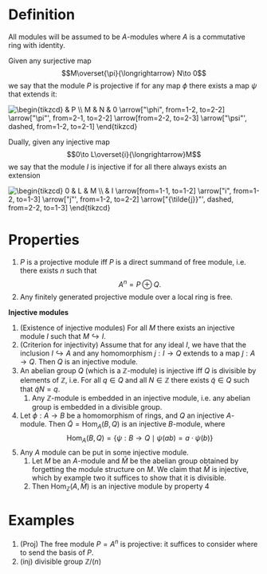 # Definition
All modules will be assumed to be $A$-modules where $A$ is a commutative ring with identity.

Given any surjective map $$M\overset{\pi}{\longrightarrow} N\to 0$$ we say that the module $P$ is projective if for any map $\phi$ there exists a map $\psi$ that extends it:

<img align="center" src="https://i.upmath.me/svg/%5Cbegin%7Btikzcd%7D%0A%09%26%20P%20%5C%5C%0A%09M%20%26%20N%20%26%200%0A%09%5Carrow%5B%22%5Cphi%22%2C%20from%3D1-2%2C%20to%3D2-2%5D%0A%09%5Carrow%5B%22%5Cpi%22'%2C%20from%3D2-1%2C%20to%3D2-2%5D%0A%09%5Carrow%5Bfrom%3D2-2%2C%20to%3D2-3%5D%0A%09%5Carrow%5B%22%5Cpsi%22'%2C%20dashed%2C%20from%3D1-2%2C%20to%3D2-1%5D%0A%5Cend%7Btikzcd%7D" alt="\begin{tikzcd}
	&amp; P \\
	M &amp; N &amp; 0
	\arrow[&quot;\phi&quot;, from=1-2, to=2-2]
	\arrow[&quot;\pi&quot;', from=2-1, to=2-2]
	\arrow[from=2-2, to=2-3]
	\arrow[&quot;\psi&quot;', dashed, from=1-2, to=2-1]
\end{tikzcd}" />

Dually, given any injective map $$0\to L\overset{i}{\longrightarrow}M$$
we say that the module $I$ is injective if for all there always exists an extension

<img align="center" src="https://i.upmath.me/svg/%5Cbegin%7Btikzcd%7D%0A%090%20%26%20L%20%26%20M%20%5C%5C%0A%09%26%20I%0A%09%5Carrow%5Bfrom%3D1-1%2C%20to%3D1-2%5D%0A%09%5Carrow%5B%22i%22%2C%20from%3D1-2%2C%20to%3D1-3%5D%0A%09%5Carrow%5B%22j%22'%2C%20from%3D1-2%2C%20to%3D2-2%5D%0A%09%5Carrow%5B%22%7B%5Ctilde%7Bj%7D%7D%22'%2C%20dashed%2C%20from%3D2-2%2C%20to%3D1-3%5D%0A%5Cend%7Btikzcd%7D" alt="\begin{tikzcd}
	0 &amp; L &amp; M \\
	&amp; I
	\arrow[from=1-1, to=1-2]
	\arrow[&quot;i&quot;, from=1-2, to=1-3]
	\arrow[&quot;j&quot;', from=1-2, to=2-2]
	\arrow[&quot;{\tilde{j}}&quot;', dashed, from=2-2, to=1-3]
\end{tikzcd}" />

# Properties
1. $P$ is a projective module iff $P$ is a direct summand of free module, i.e. there exists $n$ such that $$A^n=P\oplus Q.$$
2. Any finitely generated projective module over a local ring is free.

**Injective modules**
1. (Existence of injective modules) For all $M$ there exists an injective module $I$ such that $M\hookrightarrow I$.
2. (Criterion for injectivity) Assume that for any ideal $I$, we have that the inclusion $I\hookrightarrow A$ and any homomorphism $j:I\to Q$ extends to a map $\tilde{j}:A\to Q$. Then $Q$ is an injective module.
3. An abelian group $Q$ (which is a $\mathbb{Z}$-module) is injective iff $Q$ is divisible by elements of $\mathbb{Z}$, i.e. For all $q\in Q$ and all $N\in \mathbb{Z}$ there exists $\tilde{q}\in Q$ such that $\tilde{q}N=q$.
	1. Any $\mathbb{Z}$-module is embedded in an injective module, i.e. any abelian group is embedded in a divisible group.
4. Let $\phi:A\to B$ be a homomorphism of rings, and $Q$ an injective $A$-module. Then $\tilde{Q}=\text{Hom}_A(B,Q)$ is an injective $B$-module, where $$\text{Hom}_A(B,Q)=\{\psi:B\to Q\mid \psi(ab)=a\cdot\psi(b)\}$$
5. Any $A$ module can be put in some injective module.
	1. Let $M$ be an $A$-module and $\bar{M}$ be the abelian group obtained by forgetting the module structure on $M$. We claim that $\bar{M}$ is injective, which by example two it suffices to show that it is divisible. 
	2. Then $\text{Hom}_\mathbb{Z}(A,\bar{M})$ is an injective module by property 4

# Examples
1. (Proj) The free module $P=A^n$ is projective: it suffices to consider where to send the basis of $P$.
2. (inj) divisible group $\mathbb{Z}/(n)$